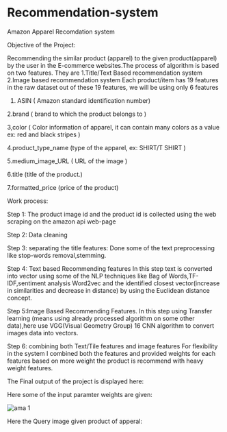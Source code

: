 # Recommendation-system
Amazon Apparel Recomdation system

Objective of the Project:

Recommending the similar product (apparel) to the given product(apparel) by the user in the E-commerce websites.The process of algorithm is based on two features. They are
1.Title/Text Based recommendation system
2.Image based recommendation system
Each product/item has 19 features in the raw dataset out of these 19 features, we will be using only 6 features

1. ASIN ( Amazon standard identification number)

2.brand ( brand to which the product belongs to )

3,color ( Color information of apparel, it can contain many colors as a value ex: red and black stripes )

4.product_type_name (type of the apparel, ex: SHIRT/T SHIRT )

5.medium_image_URL ( URL of the image )

6.title (title of the product.)

7.formatted_price (price of the product)

Work process:

Step 1: The product image id and the product id is collected using the web scraping on the amazon api web-page

Step 2: Data cleaning

Step 3: separating the title features:
Done some of the text preprocessing like stop-words removal,stemming.

Step 4: Text based Recommending features
In this step text is converted into vector using some of the NLP techniques like Bag of Words,TF-IDF,sentiment analysis Word2vec and the identified closest vector(increase in similarities and decrease in distance) by using the Euclidean distance concept.

Step 5:Image Based Recommending Features.
In this step using Transfer learning (means using already processed algorithm on some other data),here use VGG(Visual Geometry Group) 16 CNN algorithm to convert images data into vectors.

Step 6: combining both Text/Tile features and image features
For flexibility in the system I combined both the features and provided weights for each features based on more weight the product is recommend with heavy weight features.

The Final output of the project is displayed here:

Here some of the input paramter weights are given:

![ama 1](https://user-images.githubusercontent.com/37034930/86567473-4672aa80-bf20-11ea-8179-09a00f55e843.PNG)

Here the Query image given product of apperal:

